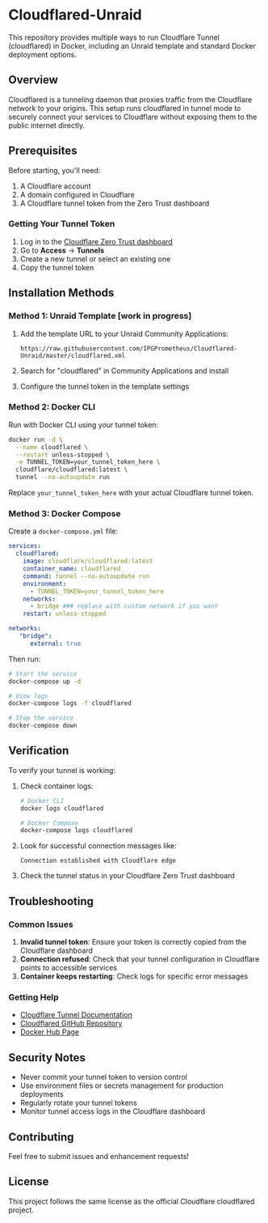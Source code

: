 # Cloudflared-Unraid

This repository provides multiple ways to run Cloudflare Tunnel (cloudflared) in Docker, including an Unraid template and standard Docker deployment options.

## Overview

Cloudflared is a tunneling daemon that proxies traffic from the Cloudflare network to your origins. This setup runs cloudflared in tunnel mode to securely connect your services to Cloudflare without exposing them to the public internet directly.

## Prerequisites

Before starting, you'll need:
1. A Cloudflare account
2. A domain configured in Cloudflare
3. A Cloudflare tunnel token from the Zero Trust dashboard

### Getting Your Tunnel Token

1. Log in to the [Cloudflare Zero Trust dashboard](https://one.dash.cloudflare.com/)
2. Go to **Access** → **Tunnels**
3. Create a new tunnel or select an existing one
4. Copy the tunnel token

## Installation Methods

### Method 1: Unraid Template [work in progress]

1. Add the template URL to your Unraid Community Applications:
   ```
   https://raw.githubusercontent.com/IPGPrometheus/Cloudflared-Unraid/master/cloudflared.xml
   ```

2. Search for "cloudflared" in Community Applications and install

3. Configure the tunnel token in the template settings

### Method 2: Docker CLI

Run with Docker CLI using your tunnel token:

```bash
docker run -d \
  --name cloudflared \
  --restart unless-stopped \
  -e TUNNEL_TOKEN=your_tunnel_token_here \
  cloudflare/cloudflared:latest \
  tunnel --no-autoupdate run
```

Replace `your_tunnel_token_here` with your actual Cloudflare tunnel token.


### Method 3: Docker Compose

Create a `docker-compose.yml` file:

```yaml
services:
  cloudflared:
    image: cloudflare/cloudflared:latest
    container_name: cloudflared
    command: tunnel --no-autoupdate run
    environment:
      - TUNNEL_TOKEN=your_tunnel_token_here
    networks:
      - bridge ### replace with custom network if you want
    restart: unless-stopped

networks:
   "bridge":
      external: true
```

Then run:

```bash
# Start the service
docker-compose up -d

# View logs
docker-compose logs -f cloudflared

# Stop the service
docker-compose down
```


## Verification

To verify your tunnel is working:

1. Check container logs:
   ```bash
   # Docker CLI
   docker logs cloudflared
   
   # Docker Compose
   docker-compose logs cloudflared
   ```

2. Look for successful connection messages like:
   ```
   Connection established with Cloudflare edge
   ```

3. Check the tunnel status in your Cloudflare Zero Trust dashboard

## Troubleshooting

### Common Issues

1. **Invalid tunnel token**: Ensure your token is correctly copied from the Cloudflare dashboard
2. **Connection refused**: Check that your tunnel configuration in Cloudflare points to accessible services
3. **Container keeps restarting**: Check logs for specific error messages

### Getting Help

- [Cloudflare Tunnel Documentation](https://developers.cloudflare.com/cloudflare-one/connections/connect-apps/)
- [Cloudflared GitHub Repository](https://github.com/cloudflare/cloudflared)
- [Docker Hub Page](https://hub.docker.com/r/cloudflare/cloudflared/)

## Security Notes

- Never commit your tunnel token to version control
- Use environment files or secrets management for production deployments
- Regularly rotate your tunnel tokens
- Monitor tunnel access logs in the Cloudflare dashboard

## Contributing

Feel free to submit issues and enhancement requests!

## License

This project follows the same license as the official Cloudflare cloudflared project.
